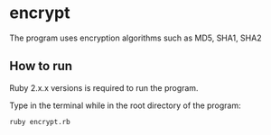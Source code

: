 # encrypt
The program uses encryption algorithms such as MD5, SHA1, SHA2

## How to run

Ruby 2.x.x versions is required to run the program.

Type in the terminal while in the root directory of the program:
```
ruby encrypt.rb
```
